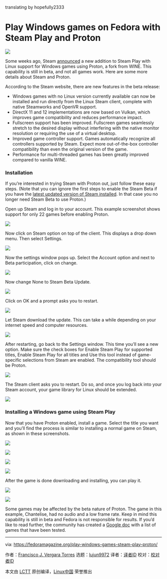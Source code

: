 translating by hopefully2333

Play Windows games on Fedora with Steam Play and Proton
======

![](https://fedoramagazine.org/wp-content/uploads/2018/09/steam-proton-816x345.jpg)

Some weeks ago, Steam [announced][1] a new addition to Steam Play with Linux support for Windows games using Proton, a fork from WINE. This capability is still in beta, and not all games work. Here are some more details about Steam and Proton.

According to the Steam website, there are new features in the beta release:

  * Windows games with no Linux version currently available can now be installed and run directly from the Linux Steam client, complete with native Steamworks and OpenVR support.
  * DirectX 11 and 12 implementations are now based on Vulkan, which improves game compatibility and reduces performance impact.
  * Fullscreen support has been improved. Fullscreen games seamlessly stretch to the desired display without interfering with the native monitor resolution or requiring the use of a virtual desktop.
  * Improved game controller support. Games automatically recognize all controllers supported by Steam. Expect more out-of-the-box controller compatibility than even the original version of the game.
  * Performance for multi-threaded games has been greatly improved compared to vanilla WINE.



### Installation

If you’re interested in trying Steam with Proton out, just follow these easy steps. (Note that you can ignore the first steps to enable the Steam Beta if you have the [latest updated version of Steam installed][2]. In that case you no longer need Steam Beta to use Proton.)

Open up Steam and log in to your account. This example screenshot shows support for only 22 games before enabling Proton.

![][3]

Now click on Steam option on top of the client. This displays a drop down menu. Then select Settings.

![][4]

Now the settings window pops up. Select the Account option and next to Beta participation, click on change.

![][5]

Now change None to Steam Beta Update.

![][6]

Click on OK and a prompt asks you to restart.

![][7]

Let Steam download the update. This can take a while depending on your internet speed and computer resources.

![][8]

After restarting, go back to the Settings window. This time you’ll see a new option. Make sure the check boxes for Enable Steam Play for supported titles, Enable Steam Play for all titles and Use this tool instead of game-specific selections from Steam are enabled. The compatibility tool should be Proton.

![][9]

The Steam client asks you to restart. Do so, and once you log back into your Steam account, your game library for Linux should be extended.

![][10]

### Installing a Windows game using Steam Play

Now that you have Proton enabled, install a game. Select the title you want and you’ll find the process is similar to installing a normal game on Steam, as shown in these screenshots.

![][11]

![][12]

![][13]

![][14]

After the game is done downloading and installing, you can play it.

![][15]

![][16]

Some games may be affected by the beta nature of Proton. The game in this example, Chantelise, had no audio and a low frame rate. Keep in mind this capability is still in beta and Fedora is not responsible for results. If you’d like to read further, the community has created a [Google doc][17] with a list of games that have been tested.


--------------------------------------------------------------------------------

via: https://fedoramagazine.org/play-windows-games-steam-play-proton/

作者：[Francisco J. Vergara Torres][a]
选题：[lujun9972](https://github.com/lujun9972)
译者：[译者ID](https://github.com/译者ID)
校对：[校对者ID](https://github.com/校对者ID)

本文由 [LCTT](https://github.com/LCTT/TranslateProject) 原创编译，[Linux中国](https://linux.cn/) 荣誉推出

[a]: https://fedoramagazine.org/author/patxi/
[1]: https://steamcommunity.com/games/221410/announcements/detail/1696055855739350561
[2]: https://fedoramagazine.org/third-party-repositories-fedora/
[3]: https://fedoramagazine.org/wp-content/uploads/2018/09/listOfGamesLinux-300x197.png
[4]: https://fedoramagazine.org/wp-content/uploads/2018/09/1-300x169.png
[5]: https://fedoramagazine.org/wp-content/uploads/2018/09/2-300x196.png
[6]: https://fedoramagazine.org/wp-content/uploads/2018/09/4-300x272.png
[7]: https://fedoramagazine.org/wp-content/uploads/2018/09/6-300x237.png
[8]: https://fedoramagazine.org/wp-content/uploads/2018/09/7-300x126.png
[9]: https://fedoramagazine.org/wp-content/uploads/2018/09/10-300x237.png
[10]: https://fedoramagazine.org/wp-content/uploads/2018/09/12-300x196.png
[11]: https://fedoramagazine.org/wp-content/uploads/2018/09/13-300x196.png
[12]: https://fedoramagazine.org/wp-content/uploads/2018/09/14-300x195.png
[13]: https://fedoramagazine.org/wp-content/uploads/2018/09/15-300x196.png
[14]: https://fedoramagazine.org/wp-content/uploads/2018/09/16-300x195.png
[15]: https://fedoramagazine.org/wp-content/uploads/2018/09/Screenshot-from-2018-08-30-15-14-59-300x169.png
[16]: https://fedoramagazine.org/wp-content/uploads/2018/09/Screenshot-from-2018-08-30-15-19-34-300x169.png
[17]: https://docs.google.com/spreadsheets/d/1DcZZQ4HL_Ol969UbXJmFG8TzOHNnHoj8Q1f8DIFe8-8/edit#gid=1003113831
